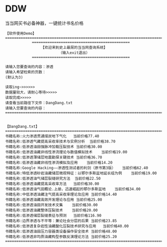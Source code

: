 # DDW
当当网买书必备神器，一键统计书名价格

	【软件使用Demo】
	=========================================================================	
				============================================
					【欢迎来到史上最屌的当当网查询系统】
							（输入exit退出）
				============================================

	请输入您要查询的内容：渗透
	请输入希望检索的页数：
	(默认为3)

	读取ing~>>>>>>
	数据量较大，请耐心等待>>>>>
	读取完成>>>>>
	请查看当前路径下文件：DangDang.txt
	请输入您要查询的内容：
	=========================================================================
  
  
  	【DangDang.txt】
	=========================================================================	
	书籍名称:火力渗透贯通煤炭地下气化	当前价格77.40
	书籍名称:低渗透气藏提高采收率技术与实例分析	当前价格38.70
	书籍名称:低渗透油田强脉冲加载压裂技术	当前价格30.00
	书籍名称:低渗透油藏非线性渗流理论与数值模拟技术	当前价格19.00
	书籍名称:低渗透薄储层地震勘探关键技术	当前价格36.70
	书籍名称:低渗透油藏非线性渗流模拟及应用	当前价格14.20
	书籍名称:Google Hacking――渗透性测试者的利剑（原书第3版）	当前价格62.40
	书籍名称:特低渗透砂岩油藏储层微观特征：以鄂尔多斯盆地延长组为例	当前价格19.00
	书籍名称:低渗透油气储层裂缝研究方法	当前价格22.50
	书籍名称:低渗透油藏提高采收率方法	当前价格30.00
	书籍名称:低渗透油气田概论.上册，迅速崛起的鄂尔多斯盆地	当前价格34.00
	书籍名称:中低渗透油藏注气提高采收率理论及应用	当前价格14.40
	书籍名称:低渗透油藏高效开发理论与应用	当前价格25.00
	书籍名称:低渗透油田开发技术文集	当前价格30.00
	书籍名称:低渗透油藏整体压裂技术	当前价格20.00
	书籍名称:低渗透储层裂缝表征与预测	当前价格116.90
	书籍名称:边界渗透与不平等：兼论社会分层的后果	当前价格23.85
	书籍名称:低渗透复杂岩性油藏酸化压裂技术研究与应用	当前价格40.00
	书籍名称:低渗透油田压力容器类设备操作安全技术	当前价格48.00
	书籍名称:低渗透非均质油藏构型参数反演理论方法	当前价格25.20
	=========================================================================
  
